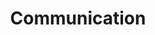 ---
# This topic lives at
# https://digital.gov/topics/communication

slug: "communication"

# Topic Title
title: "Communication"

# description — keep it short and clear
summary: ""

aliases:
  - /topics/fcc/
  - /topics/federal-communications-commission/

# Weight
weight: 1

# For more information on managing topics,
# see https://github.com/GSA/digitalgov.gov/wiki
---